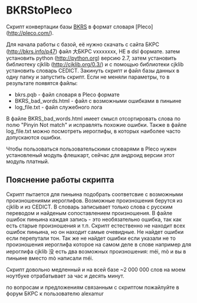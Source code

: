 BKRStoPleco
==========

Скрипт конвертации базы [BKRS](http://bkrs.info/) в формат словаря [Pleco] (http://pleco.com/).

Для начала работы с базой, её нужно скачать с сайта БКРС (http://bkrs.info/p47) файл 大БКРС vxxxxxxx, НЕ в dsl формате.
затем установить python (http://python.org) версию 2.7, затем установить библиотеку cjklib (http://cjklib.org/0.3/) 
и с помощью библиотеки cjklib установить словарь CEDICT.
Закинуть скрипт и файл базы данных в одну папку и запустить скрипт.
Если не меняли параметры, то в результате появятся файлы:
* bkrs.pqb - файл словаря в Pleco формате
* BKRS_bad_words.html - файл с возможными ошибками в пиньине
* log_file.txt - файл служебного лога

В файле BKRS_bad_words.html имеет смысл отсортировать слова по полю "Pinyin Not match" и исправлять похожие ошибки.
Также в файле log_file.txt можно посмотреть иероглифы, в которых наиболее часто допускаются ошибки.

Чтобы пользоваться пользовательскими словарями в Pleco нужен установленый модуль флешкарт, 
сейчас для андроид версии этот модуль платный. 

Пояснение работы скрипта
------------------------

Скрипт пытается для пиньина подобрать соответсвие с возможными произношениями иероглифов.
Возможные произношения берутся из cjklib и из CEDICT. В словарь записывает только слова с русским переводом 
и найденым сопоставлением произношения. 
В файле ошибок пиньина каждая запись - это необязательно ошибка, так как есть старые произношения и т.п.
Скрипт естественно не находит всех ошибок пиньина, но он находит самые очевидные.
Не найдет ошибки если перепутали тон. Так же не найдет ошибки если 
указали не то произношения иероглифа которое на самом деле в слове 
например для иероглифа cjklib 没 есть два возможных произношения: méi, mò и вы в пиньине вместо mò написали méi.

Скрипт довольно медленный и на всей базе ~2 000 000 слов на моем ноутбуке отрабатывает 
за час и десять минут.

по вопросам и предложениям связанным с скриптом пожайлуйте в форум БКРС к пользователю alexamur
